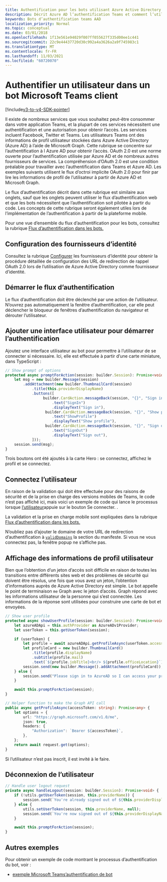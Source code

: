 ```yaml
---
title: Authentification pour les bots utilisant Azure Active Directory
description: Décrit Azure AD l’authentification Teams et comment l’utiliser dans vos bots
keywords: Bots d’authentification teams AAD
localization_priority: Normal
ms.topic: conceptual
ms.date: 03/01/2018
ms.openlocfilehash: 1f13e561e94029f007ff055627f335d00ee1c441
ms.sourcegitcommit: 22c9e44437720d30c992a4a3626a2a9f745983c1
ms.translationtype: MT
ms.contentlocale: fr-FR
ms.lasthandoff: 11/03/2021
ms.locfileid: "60720070"
---
```

# <a name="authenticate-a-user-in-a-microsoft-teams-bot"></a>Authentifier un utilisateur dans un bot Microsoft Teams client

[!include[v3-to-v4-SDK-pointer](~/includes/v3-to-v4-pointer-bots.md)]

Il existe de nombreux services que vous souhaitez peut-être consommer dans votre application Teams, et la plupart de ces services nécessitent une authentification et une autorisation pour obtenir l’accès. Les services incluent Facebook, Twitter et Teams. Les utilisateurs Teams ont des informations de profil utilisateur stockées dans Azure Active Directory (Azure AD) à l’aide de Microsoft Graph. Cette rubrique se concentre sur l’authentification à l Azure AD pour obtenir l’accès.
OAuth 2.0 est une norme ouverte pour l’authentification utilisée par Azure AD et de nombreux autres fournisseurs de services. La compréhension d’OAuth 2.0 est une condition préalable pour travailler avec l’authentification dans Teams et Azure AD. Les exemples suivants utilisent le flux d’octroi implicite OAuth 2.0 pour finir par lire les informations de profil de l’utilisateur à partir de Azure AD et Microsoft Graph.

Le flux d’authentification décrit dans cette rubrique est similaire aux onglets, sauf que les onglets peuvent utiliser le flux d’authentification web et que les bots nécessitent que l’authentification soit pilotée à partir du code. Les concepts de cette rubrique seront également utiles lors de l’implémentation de l’authentification à partir de la plateforme mobile.

Pour une vue d’ensemble du flux d’authentification pour les bots, consultez la rubrique [Flux d’authentification dans les bots.](~/resources/bot-v3/bot-authentication/auth-flow-bot.md)

## <a name="configuring-identity-providers"></a>Configuration des fournisseurs d’identité

Consultez la rubrique [Configurer](~/concepts/authentication/configure-identity-provider.md) les fournisseurs d’identité pour obtenir la procédure détaillée de configuration des URL de redirection de rappel OAuth 2.0 lors de l’utilisation de Azure Active Directory comme fournisseur d’identité.

## <a name="initiate-authentication-flow"></a>Démarrer le flux d’authentification

Le flux d’authentification doit être déclenché par une action de l’utilisateur. N’ouvrez pas automatiquement la fenêtre d’authentification, car elle peut déclencher le bloqueur de fenêtres d’authentification du navigateur et dérouter l’utilisateur.

## <a name="add-ui-to-start-authentication"></a>Ajouter une interface utilisateur pour démarrer l’authentification

Ajoutez une interface utilisateur au bot pour permettre à l’utilisateur de se connecter si nécessaire. Ici, elle est effectuée à partir d’une carte miniature, dans TypeScript :

```typescript
// Show prompt of options
protected async promptForAction(session: builder.Session): Promise<void> {
    let msg = new builder.Message(session)
        .addAttachment(new builder.ThumbnailCard(session)
            .title(this.providerDisplayName)
            .buttons([
                 builder.CardAction.messageBack(session, "{}", "Sign in")
                     .text("SignIn")
                     .displayText("Sign in"),
                  builder.CardAction.messageBack(session, "{}", "Show profile")
                     .text("ShowProfile")
                     .displayText("Show profile"),
                  builder.CardAction.messageBack(session, "{}", "Sign out")
                     .text("SignOut")
                     .displayText("Sign out"),
            ]));
    session.send(msg);
}
```

Trois boutons ont été ajoutés à la carte Hero : se connectez, affichez le profil et se connectez.

## <a name="sign-the-user-in"></a>Connectez l’utilisateur

En raison de la validation qui doit être effectuée pour des raisons de sécurité et de la prise en charge des versions mobiles de Teams, le code n’est pas affiché ici, mais voici un exemple de code qui lance le processus lorsque [l’utilisateur](https://github.com/OfficeDev/microsoft-teams-sample-auth-node/blob/e84020562d7c8b83f4a357a4a4d91298c5d2989d/src/dialogs/BaseIdentityDialog.ts#L154-L195)appuie sur le bouton Se connecter. .

La validation et la prise en charge mobile sont expliquées dans la rubrique [Flux d’authentification dans les bots.](~/resources/bot-v3/bot-authentication/auth-flow-bot.md)

N’oubliez pas d’ajouter le domaine de votre URL de redirection d’authentification à [`validDomains`](~/resources/schema/manifest-schema.md#validdomains) la section du manifeste. Si vous ne vous connectez pas, la fenêtre popup ne s’affiche pas.

## <a name="showing-user-profile-information"></a>Affichage des informations de profil utilisateur

Bien que l’obtention d’un jeton d’accès soit difficile en raison de toutes les transitions entre différents sites web et des problèmes de sécurité qui doivent être résolus, une fois que vous avez un jeton, l’obtention d’informations auprès de Azure Active Directory est simple. Le bot appelle le point de terminaison `me` Graph avec le jeton d’accès. Graph répond avec les informations utilisateur de la personne qui s’est connectée. Les informations de la réponse sont utilisées pour construire une carte de bot et envoyées.

```typescript
// Show user profile
protected async showUserProfile(session: builder.Session): Promise<void> {
    let azureADApi = this.authProvider as AzureADv1Provider;
    let userToken = this.getUserToken(session);

    if (userToken) {
        let profile = await azureADApi.getProfileAsync(userToken.accessToken);
        let profileCard = new builder.ThumbnailCard()
            .title(profile.displayName)
            .subtitle(profile.mail)
            .text(`${profile.jobTitle}<br/> ${profile.officeLocation}`);
        session.send(new builder.Message().addAttachment(profileCard));
    } else {
        session.send("Please sign in to AzureAD so I can access your profile.");
    }

    await this.promptForAction(session);
}

// Helper function to make the Graph API call
public async getProfileAsync(accessToken: string): Promise<any> {
    let options = {
        url: "https://graph.microsoft.com/v1.0/me",
        json: true,
        headers: {
            "Authorization": `Bearer ${accessToken}`,
        },
    };
    return await request.get(options);
}
```

Si l’utilisateur n’est pas inscrit, il est invité à le faire.

## <a name="sign-the-user-out"></a>Déconnexion de l’utilisateur

```typescript
// Handle user logout request
private async handleLogout(session: builder.Session): Promise<void> {
    if (!utils.getUserToken(session, this.providerName)) {
        session.send(`You're already signed out of ${this.providerDisplayName}.`);
    } else {
        utils.setUserToken(session, this.providerName, null);
        session.send(`You're now signed out of ${this.providerDisplayName}.`);
    }

    await this.promptForAction(session);
}
```

## <a name="other-samples"></a>Autres exemples

Pour obtenir un exemple de code montrant le processus d’authentification du bot, voir :

* [exemple Microsoft Teams’authentification de bot](https://github.com/OfficeDev/microsoft-teams-sample-auth-node)
